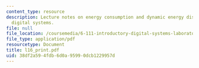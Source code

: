 ```yaml
---
content_type: resource
description: Lecture notes on energy consumption and dynamic energy dissipation in
  digital systems.
file: null
file_location: /coursemedia/6-111-introductory-digital-systems-laboratory-spring-2006/38df2a594fdb6d0a95990dcb1229957d_l16_print.pdf
file_type: application/pdf
resourcetype: Document
title: l16_print.pdf
uid: 38df2a59-4fdb-6d0a-9599-0dcb1229957d
---
```

